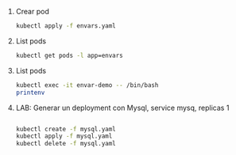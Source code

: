 

1. Crear pod
    ```bash
    kubectl apply -f envars.yaml
    ```

1. List pods
    ```bash
    kubectl get pods -l app=envars
    ```

1. List pods
    ```bash
    kubectl exec -it envar-demo -- /bin/bash
    printenv
    ```

1. LAB: Generar un deployment con Mysql, service mysq, replicas 1
    ```bash
    
    kubectl create -f mysql.yaml
    kubectl apply -f mysql.yaml
    kubectl delete -f mysql.yaml